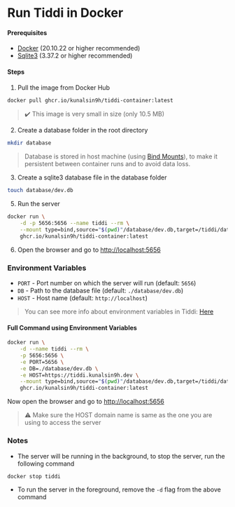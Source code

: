 # Run Tiddi in Docker

#### Prerequisites

- [Docker](https://docs.docker.com/get-docker/) (20.10.22 or higher recommended)
- [Sqlite3](https://www.sqlite.org/download.html) (3.37.2 or higher recommended)

#### Steps

1. Pull the image from Docker Hub

```bash
docker pull ghcr.io/kunalsin9h/tiddi-container:latest
```

> :heavy_check_mark: This image is very small in size (only 10.5 MB)

2. Create a database folder in the root directory

```bash
mkdir database
```

> Database is stored in host machine (using [Bind Mounts](https://docs.docker.com/storage/bind-mounts/)), to make it persistent between container runs and to avoid data loss.

3. Create a sqlite3 database file in the database folder

```bash
touch database/dev.db
```

5. Run the server

```bash
docker run \
    -d -p 5656:5656 --name tiddi --rm \
    --mount type=bind,source="$(pwd)"/database/dev.db,target=/tiddi/database/dev.db \
    ghcr.io/kunalsin9h/tiddi-container:latest
```

6. Open the browser and go to [http://localhost:5656](http://localhost:5656)

### Environment Variables

- `PORT` - Port number on which the server will run (default: `5656`)
- `DB` - Path to the database file (default: `./database/dev.db`)
- `HOST` - Host name (default: `http://localhost`)

> You can see more info about environment variables in Tiddi: [Here](https://github.com/KunalSin9h/tiddi#environment-variables)

#### Full Command using Environment Variables

```bash
docker run \
    -d --name tiddi --rm \
    -p 5656:5656 \
    -e PORT=5656 \
    -e DB=./database/dev.db \
    -e HOST=https://tiddi.kunalsin9h.dev \
    --mount type=bind,source="$(pwd)"/database/dev.db,target=/tiddi/database/dev.db \
    ghcr.io/kunalsin9h/tiddi-container:latest
```

Now open the browser and go to [http://localhost:5656](http://localhost:5000)

> :warning: Make sure the HOST domain name is same as the one you are using to access the server

### Notes

- The server will be running in the background, to stop the server, run the following command

```bash
docker stop tiddi
```

- To run the server in the foreground, remove the `-d` flag from the above command
